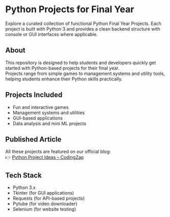 # Python Projects for Final Year

Explore a curated collection of functional Python Final Year Projects. Each project is built with Python 3 and provides a clean backend structure with console or GUI interfaces where applicable.

## About
This repository is designed to help students and developers quickly get started with Python-based projects for their final year.  
Projects range from simple games to management systems and utility tools, helping students enhance their Python skills practically.

## Projects Included
- Fun and interactive games  
- Management systems and utilities  
- GUI-based applications  
- Data analysis and mini ML projects  

## Published Article
All these projects are featured on our official blog:  
👉 [Python Project Ideas – CodingZap](https://codingzap.com/python-project-ideas/)

## Tech Stack
- Python 3.x  
- Tkinter (for GUI applications)  
- Requests (for API-based projects)  
- Pytube (for video downloader)  
- Selenium (for website testing)
